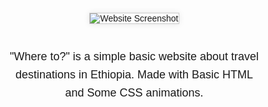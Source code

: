<!DOCTYPE html>
<html lang="en">
<head>
    <meta charset="UTF-8">
    <meta name="viewport" content="width=device-width, initial-scale=1.0">
    <title>GitHub Repo Screenshot</title>
    <style>
        body {
            font-family: Arial, sans-serif;
            margin: 20px;
            display: flex;
            flex-direction: column;
            align-items: center;
        }
        .screenshot {
            max-width: 80%;
            height: auto;
            border: 1px solid #ccc;
            box-shadow: 0 0 10px rgba(0, 0, 0, 0.1);
        }
        .description {
            max-width: 80%;
            margin-top: 20px;
            font-size: 18px;
            line-height: 1.6;
            text-align: center;
        }
    </style>
</head>
<body>
    <img src="path/to/your/screenshot.png" alt="Website Screenshot" class="screenshot">
    <div class="description">
        <p>"Where to?" is a simple basic website about travel destinations in Ethiopia. Made with Basic HTML and Some CSS animations.</p>
    </div>
</body>
</html>
